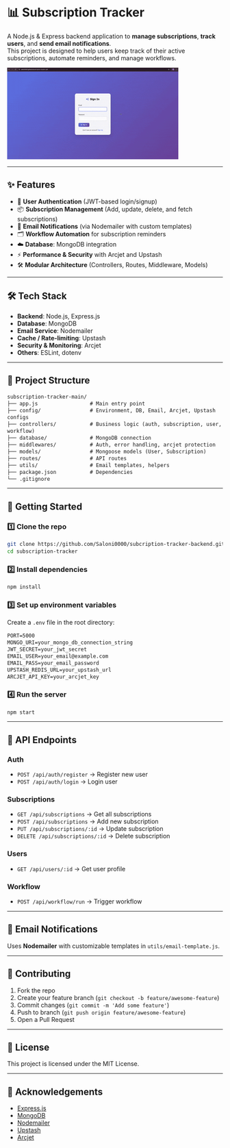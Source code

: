 # 📊 Subscription Tracker

A Node.js & Express backend application to **manage subscriptions**, **track users**, and **send email notifications**.  
This project is designed to help users keep track of their active subscriptions, automate reminders, and manage workflows.

![Demo](https://github.com/Saloni0000/subcription-tracker-backend/blob/main/Screen%20Recording%202025-08-16%20at%208.57.54%20PM.gif)




---

## ✨ Features
- 🔐 **User Authentication** (JWT-based login/signup)
- 📦 **Subscription Management** (Add, update, delete, and fetch subscriptions)
- 📧 **Email Notifications** (via Nodemailer with custom templates)
- 🗂 **Workflow Automation** for subscription reminders
- ☁️ **Database**: MongoDB integration
- ⚡ **Performance & Security** with Arcjet and Upstash
- 🛠 **Modular Architecture** (Controllers, Routes, Middleware, Models)

---

## 🛠 Tech Stack
- **Backend**: Node.js, Express.js  
- **Database**: MongoDB  
- **Email Service**: Nodemailer  
- **Cache / Rate-limiting**: Upstash  
- **Security & Monitoring**: Arcjet  
- **Others**: ESLint, dotenv

---

## 📂 Project Structure
```
subscription-tracker-main/
├── app.js                 # Main entry point
├── config/                # Environment, DB, Email, Arcjet, Upstash configs
├── controllers/           # Business logic (auth, subscription, user, workflow)
├── database/              # MongoDB connection
├── middlewares/           # Auth, error handling, arcjet protection
├── models/                # Mongoose models (User, Subscription)
├── routes/                # API routes
├── utils/                 # Email templates, helpers
├── package.json           # Dependencies
└── .gitignore
```

---

## 🚀 Getting Started

### 1️⃣ Clone the repo
```bash
git clone https://github.com/Saloni0000/subcription-tracker-backend.git
cd subscription-tracker
```

### 2️⃣ Install dependencies
```bash
npm install
```

### 3️⃣ Set up environment variables
Create a `.env` file in the root directory:
```env
PORT=5000
MONGO_URI=your_mongo_db_connection_string
JWT_SECRET=your_jwt_secret
EMAIL_USER=your_email@example.com
EMAIL_PASS=your_email_password
UPSTASH_REDIS_URL=your_upstash_url
ARCJET_API_KEY=your_arcjet_key
```

### 4️⃣ Run the server
```bash
npm start
```

---

## 📌 API Endpoints

### Auth
- `POST /api/auth/register` → Register new user  
- `POST /api/auth/login` → Login user  

### Subscriptions
- `GET /api/subscriptions` → Get all subscriptions  
- `POST /api/subscriptions` → Add new subscription  
- `PUT /api/subscriptions/:id` → Update subscription  
- `DELETE /api/subscriptions/:id` → Delete subscription  

### Users
- `GET /api/users/:id` → Get user profile  

### Workflow
- `POST /api/workflow/run` → Trigger workflow  

---

## 📧 Email Notifications
Uses **Nodemailer** with customizable templates in `utils/email-template.js`.

---

## 🤝 Contributing
1. Fork the repo  
2. Create your feature branch (`git checkout -b feature/awesome-feature`)  
3. Commit changes (`git commit -m 'Add some feature'`)  
4. Push to branch (`git push origin feature/awesome-feature`)  
5. Open a Pull Request  

---

## 📜 License
This project is licensed under the MIT License.

---

## 🙌 Acknowledgements
- [Express.js](https://expressjs.com/)  
- [MongoDB](https://www.mongodb.com/)  
- [Nodemailer](https://nodemailer.com/)  
- [Upstash](https://upstash.com/)  
- [Arcjet](https://arcjet.com/)  
